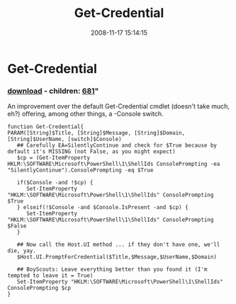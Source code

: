 ﻿---
pid:            680
parent:         0
children:       681
poster:         Joel Bennett
title:          Get-Credential
date:           2008-11-17 15:14:15
format:         posh
---

# Get-Credential

### [download](680.ps1) - children: [681](681.md)"

An improvement over the default Get-Credential cmdlet (doesn't take much, eh?) offering, among other things, a -Console switch.

```posh
function Get-Credential{ 
PARAM([String]$Title, [String]$Message, [String]$Domain, [String]$UserName, [switch]$Console)
   ## Carefully EA=SilentlyContinue and check for $True because by default it's MISSING (not False, as you might expect)
   $cp = (Get-ItemProperty HKLM:\SOFTWARE\Microsoft\PowerShell\1\ShellIds ConsolePrompting -ea "SilentlyContinue").ConsolePrompting -eq $True

   if($Console -and !$cp) {
      Set-ItemProperty "HKLM:\SOFTWARE\Microsoft\PowerShell\1\ShellIds" ConsolePrompting $True
   } elseif(!$Console -and $Console.IsPresent -and $cp) {
      Set-ItemProperty "HKLM:\SOFTWARE\Microsoft\PowerShell\1\ShellIds" ConsolePrompting $False
   }

   ## Now call the Host.UI method ... if they don't have one, we'll die, yay.
   $Host.UI.PromptForCredential($Title,$Message,$UserName,$Domain)

   ## BoyScouts: Leave everything better than you found it (I'm tempted to leave it = True)
   Set-ItemProperty "HKLM:\SOFTWARE\Microsoft\PowerShell\1\ShellIds" ConsolePrompting $cp
}
```
